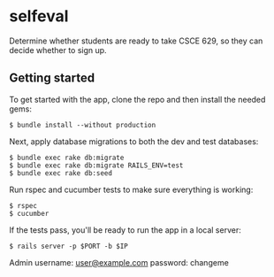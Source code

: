 # selfeval
Determine whether students are ready to take CSCE 629, so they can decide whether to sign up.

## Getting started

To get started with the app, clone the repo and then install the needed gems:

```
$ bundle install --without production
```

Next, apply database migrations to both the dev and test databases:

```
$ bundle exec rake db:migrate
$ bundle exec rake db:migrate RAILS_ENV=test
$ bundle exec rake db:seed
```

Run rspec and cucumber tests to make sure everything is working:

```
$ rspec
$ cucumber
```

If the tests pass, you'll be ready to run the app in a local server:

```
$ rails server -p $PORT -b $IP
```
Admin
username: user@example.com
password: changeme

